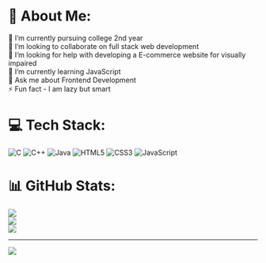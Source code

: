 # 💫 About Me:
🔭 I’m currently pursuing college 2nd year<br>
👯 I’m looking to collaborate on full stack web development<br>
🤝 I’m looking for help with developing a E-commerce website for visually impaired<br>
🌱 I’m currently learning JavaScript<br>
💬 Ask me about Frontend Development<br>
⚡ Fun fact - I am lazy but smart


# 💻 Tech Stack:
![C](https://img.shields.io/badge/c-%2300599C.svg?style=for-the-badge&logo=c&logoColor=white) ![C++](https://img.shields.io/badge/c++-%2300599C.svg?style=for-the-badge&logo=c%2B%2B&logoColor=white) ![Java](https://img.shields.io/badge/java-%23ED8B00.svg?style=for-the-badge&logo=java&logoColor=white) ![HTML5](https://img.shields.io/badge/html5-%23E34F26.svg?style=for-the-badge&logo=html5&logoColor=white) ![CSS3](https://img.shields.io/badge/css3-%231572B6.svg?style=for-the-badge&logo=css3&logoColor=white) ![JavaScript](https://img.shields.io/badge/javascript-%23323330.svg?style=for-the-badge&logo=javascript&logoColor=%23F7DF1E)
# 📊 GitHub Stats:
![](https://github-readme-stats.vercel.app/api?username=SachinSamuel-CSBS&theme=react&hide_border=true&include_all_commits=false&count_private=false)<br/>
![](https://github-readme-streak-stats.herokuapp.com/?user=SachinSamuel-CSBS&theme=react&hide_border=true)<br/>
![](https://github-readme-stats.vercel.app/api/top-langs/?username=SachinSamuel-CSBS&theme=react&hide_border=true&include_all_commits=false&count_private=false&layout=compact)

---
[![](https://visitcount.itsvg.in/api?id=SachinSamuel-CSBS&icon=0&color=0)](https://visitcount.itsvg.in)
